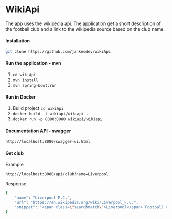 # WikiApi

The app uses the wikipedia api. The application get a short description of the football club and a link to the wikipedia source based on the club name.

#### Installation

```bash
git clone https://github.com/jankesdev/wikiApi
```

#### Run the application - mvn

1. `cd wikiApi`
2. `mvn install`
3. `mvn spring-boot:run`

#### Run in Docker

1. Build project
`cd wikiApi`
2. `docker build -t wikiapi/wikiapi .`
2. `docker run -p 8080:8080 wikiapi/wikiapi`

#### Documentation API - swagger

```bash
http://localhost:8080/swagger-ui.html
```

#### Get club
Example
```bash
http://localhost:8080/api/club?name=Liverpool
```

Response

```bash
{
    "name": "Liverpool F.C.",
    "url": "https://en.wikipedia.org/wiki/Liverpool_F.C.",
    "snippet": "<span class=\"searchmatch\">Liverpool</span> Football Club is a professional football club in <span class=\"searchmatch\">Liverpool</span>, England, that competes in the Premier League, the top tier of English football. Domestically"
}
```